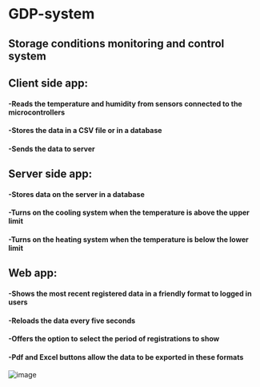 # GDP-system
<h2>Storage conditions monitoring and control system</h2>

<h2>Client side app:</h2>
<h4>-Reads the temperature and humidity from sensors connected to the microcontrollers</h4>
<h4>-Stores the data in a CSV file or in a database</h4>
<h4>-Sends the data to server</h4>

<h2>Server side app:</h2>
<h4>-Stores data on the server in a database</h4>
<h4>-Turns on the cooling system when the temperature is above the upper limit</h4>
<h4>-Turns on the heating system when the temperature is below the lower limit</h4>

<h2>Web app:</h2>
<h4>-Shows the most recent registered data in a friendly format to logged in users</h4>
<h4>-Reloads the data every five seconds</h4>
<h4>-Offers the option to select the period of registrations to show</h4>
<h4>-Pdf and Excel buttons allow the data to be exported in these formats</h4>


![image](https://user-images.githubusercontent.com/100760333/156370641-e14413b5-4825-4d14-b729-ca45533d9d49.png)
